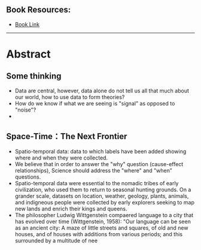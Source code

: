 ## Book Resources: 

- [Book Link](https://books.google.com/books?hl=zh-CN&lr=&id=4L_dCgAAQBAJ&oi=fnd&pg=PP1&dq=Statistics+for+Spatiotemporal+Data+2015&ots=idV_2JNn-X&sig=qTtKbFcFN9TRG57Rk9FEEYi6bhc#v=onepage&q=Statistics%20for%20Spatiotemporal%20Data%202015&f=false)
              
              
____________________________________________________________ 
              
# Abstract
              
              
              
              
## Some thinking 

- Data are central, however, data alone do not tell us all that much about our world, how to use data to form theories? 
- How do we know if what we are seeing is "signal" as opposed to "noise"? 
- 

## Space-Time：The Next Frontier 

- Spatio-temporal data: data to which labels have been added showing where and when they were collected. 
- We believe that in order to answer the "why" question (cause-effect relationships), Science should address the "where" and "when” questions. 
- Spatio-temporal data were essential to the nomadic tribes of early civilization, who used them to return to seasonal hunting grounds. On a grander scale, datasets on location, weather, geology, plants, animals, and indigneous people were collected by early explorers seeking to map new lands and enrich their kings and queens. 
- The philosopher Ludwig Wittgenstein compaered language to a city that has evolved over time (Wittgenstein, 1958): "Our language can be seen as an ancient city: A maze of little streets and squares, of old and new houses, and of houses with additions from various periods; and this surrounded by a multitude of nee
